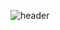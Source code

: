 ![header](https://capsule-render.vercel.app/api?type=venom&height=300&section=header&text=Hyunwoo's%20GitHub%20🥵&fontColor=a9c8a9)
